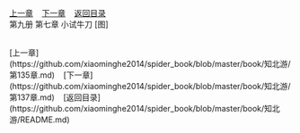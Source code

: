 
[上一章](https://github.com/xiaominghe2014/spider_book/blob/master/book/知北游/第135章.md)&nbsp;&nbsp;&nbsp;&nbsp;[下一章](https://github.com/xiaominghe2014/spider_book/blob/master/book/知北游/第137章.md)&nbsp;&nbsp;&nbsp;&nbsp;[返回目录](https://github.com/xiaominghe2014/spider_book/blob/master/book/知北游/README.md)
<br /> 第九册 第七章 小试牛刀 [图]<br />
    
  <br />
[上一章](https://github.com/xiaominghe2014/spider_book/blob/master/book/知北游/第135章.md)&nbsp;&nbsp;&nbsp;&nbsp;[下一章](https://github.com/xiaominghe2014/spider_book/blob/master/book/知北游/第137章.md)&nbsp;&nbsp;&nbsp;&nbsp;[返回目录](https://github.com/xiaominghe2014/spider_book/blob/master/book/知北游/README.md)
